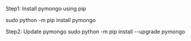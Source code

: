 Step1:
Install pymongo using pip

sudo python -m pip install pymongo

Step2: Update pymongo
sudo python -m pip install --upgrade pymongo
